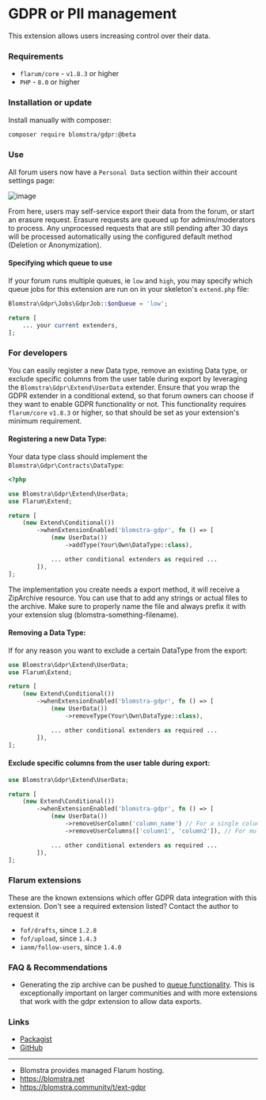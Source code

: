 # GDPR or PII management

This extension allows users increasing control over their data.

### Requirements

- `flarum/core` - `v1.8.3` or higher
- `PHP` - `8.0` or higher

### Installation or update

Install manually with composer:

```sh
composer require blomstra/gdpr:@beta
```

### Use

All forum users now have a `Personal Data` section within their account settings page:

![image](https://github.com/blomstra/flarum-ext-gdpr/assets/16573496/4e469956-709f-4ba3-a5fe-d3fcb0401b73)

From here, users may self-service export their data from the forum, or start an erasure request. Erasure requests are queued up for admins/moderators to process. Any unprocessed requests that are still pending after 30 days will be processed automatically using the configured default method (Deletion or Anonymization).

#### Specifying which queue to use
If your forum runs multiple queues, ie `low` and `high`, you may specify which queue jobs for this extension are run on in your skeleton's `extend.php` file:

```php
Blomstra\Gdpr\Jobs\GdprJob::$onQueue = 'low';

return [
    ... your current extenders,
];
```

### For developers

You can easily register a new Data type, remove an existing Data type, or exclude specific columns from the user table during export by leveraging the `Blomstra\Gdpr\Extend\UserData` extender. Ensure that you wrap the GDPR extender in a conditional extend, so that forum owners can choose if they want to enable GDPR functionality or not. This functionality requires `flarum/core` `v1.8.3` or higher, so that should be set as your extension's minimum requirement.

#### Registering a new Data Type:

Your data type class should implement the `Blomstra\Gdpr\Contracts\DataType`:
```php
<?php

use Blomstra\Gdpr\Extend\UserData;
use Flarum\Extend;

return [
    (new Extend\Conditional())
        ->whenExtensionEnabled('blomstra-gdpr', fn () => [
            (new UserData())
                ->addType(Your\Own\DataType::class),

            ... other conditional extenders as required ...
        ]),
];
```

The implementation you create needs a export method, it will receive a ZipArchive resource.
You can use that to add any strings or actual files to the archive. Make sure to properly
name the file and always prefix it with your extension slug (blomstra-something-filename).

#### Removing a Data Type:
If for any reason you want to exclude a certain DataType from the export:
```php
use Blomstra\Gdpr\Extend\UserData;
use Flarum\Extend;

return [
    (new Extend\Conditional())
        ->whenExtensionEnabled('blomstra-gdpr', fn () => [
            (new UserData())
                ->removeType(Your\Own\DataType::class),

            ... other conditional extenders as required ...
        ]),
];
```

#### Exclude specific columns from the user table during export:
```php
use Blomstra\Gdpr\Extend\UserData;

return [
    (new Extend\Conditional())
        ->whenExtensionEnabled('blomstra-gdpr', fn () => [
            (new UserData())
                ->removeUserColumn('column_name') // For a single column
                ->removeUserColumns(['column1', 'column2']), // For multiple columns

            ... other conditional extenders as required ...
        ]),
];
```
### Flarum extensions

These are the known extensions which offer GDPR data integration with this extension. Don't see a required extension listed? Contact the author to request it

- `fof/drafts`, since `1.2.8`
- `fof/upload`, since `1.4.3`
- `ianm/follow-users`, since `1.4.0`

### FAQ & Recommendations

- Generating the zip archive can be pushed to [queue functionality](https://extiverse.com/?filter[q]=queue). This is exceptionally important on larger communities and with more extensions that work with the gdpr extension to allow data exports.

### Links

- [Packagist](https://packagist.org/packages/blomstra/flarum-ext-gdpr)
- [GitHub](https://github.com/blomstra/flarum-ext-gdpr)

---

- Blomstra provides managed Flarum hosting.
- https://blomstra.net
- https://blomstra.community/t/ext-gdpr
